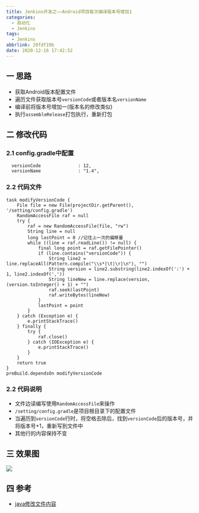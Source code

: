 ```yaml
---
title: Jenkins开发之——Android项目每次编译版本号增加1
categories:
  - 自动化
  - Jenkins
tags:
  - Jenkins
abbrlink: 20fdf19b
date: 2020-12-16 17:42:52
---
```

## 一 思路

* 获取Android版本配置文件
* 遍历文件获取版本号`versionCode`或者版本名`versionName`
* 编译前将版本号增加一(版本名的修改类似)
* 执行`assembleRelease`打包执行，重新打包

<!--more-->

## 二 修改代码

### 2.1 config.gradle中配置

```
  versionCode              : 12,
  versionName              : "1.4",
```

### 2.2 代码文件

```
task modifyVersionCode {
    File file = new File(projectDir.getParent(), '/setting/config.gradle')
    RandomAccessFile raf = null
    try {
        raf = new RandomAccessFile(file, "rw")
        String line = null
        long lastPoint = 0 //记住上一次的偏移量
        while ((line = raf.readLine()) != null) {
            final long point = raf.getFilePointer()
            if (line.contains("versionCode")) {
                String line2 = line.replaceAll(Pattern.compile("\\s*|\t|\r|\n"), "")
                String version = line2.substring(line2.indexOf(':') + 1, line2.indexOf(','))
                String lineNew = line.replace(version, (version.toInteger() + 1) + "")
                raf.seek(lastPoint)
                raf.writeBytes(lineNew)
            }
            lastPoint = point
        }
    } catch (Exception e) {
        e.printStackTrace()
    } finally {
        try {
            raf.close()
        } catch (IOException e) {
            e.printStackTrace()
        }
    }
    return true
}
preBuild.dependsOn modifyVersionCode
```

### 2.2 代码说明

* 文件边读编写使用`RandomAccessFile`来操作
* `/setting/config.gradle`是项目根目录下的配置文件
* 当遍历到`versionCode`行时，将空格去除后，找到`versionCode`后的版本号，并将版本号+1，重新写到文件中
* 其他行的内容保持不变

## 三 效果图

![][1]

## 四 参考

*  [java修改文件内容](https://www.cnblogs.com/wangjinyu/p/10803596.html)

[1]:https://cdn.jsdelivr.net/gh/PGzxc/CDN@master/blog-jenkins/jenkins-modify-version-animal.gif